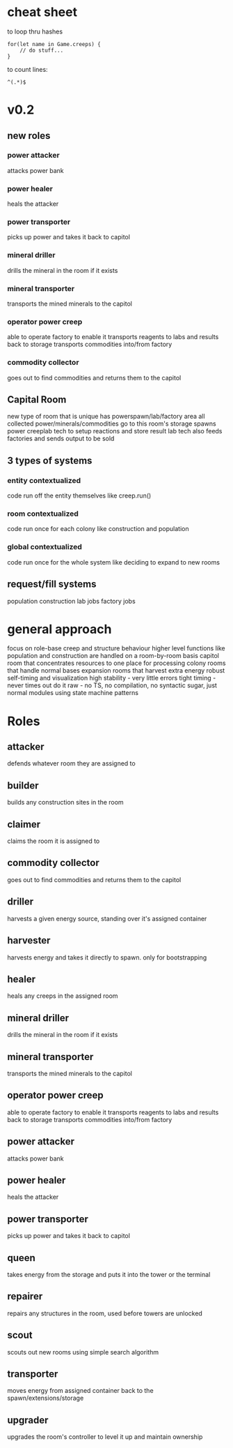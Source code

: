 # cheat sheet
to loop thru hashes
```
for(let name in Game.creeps) {
	// do stuff...
}
```

to count lines:
```
^(.*)$
```

# v0.2
## new roles
### power attacker
attacks power bank
### power healer
heals the attacker
### power transporter
picks up power and takes it back to capitol
### mineral driller
drills the mineral in the room if it exists
### mineral transporter
transports the mined minerals to the capitol
### operator power creep
able to operate factory to enable it
transports reagents to labs and results back to storage
transports commodities into/from factory
### commodity collector
goes out to find commodities and returns them to the capitol
## Capital Room
new type of room that is unique
has powerspawn/lab/factory area
all collected power/minerals/commodities go to this room's storage
spawns power creeplab tech to setup reactions and store result
lab tech also feeds factories and sends output to be sold

## 3 types of systems
### entity contextualized
code run off the entity themselves like creep.run()
### room contextualized
code run once for each colony like construction and population
### global contextualized
code run once for the whole system like deciding to expand to new rooms

## request/fill systems
population
construction
lab jobs
factory jobs


# general approach
focus on role-base creep and structure behaviour
higher level functions like population and construction are handled on a room-by-room basis
capitol room that concentrates resources to one place for processing
colony rooms that handle normal bases
expansion rooms that harvest extra energy
robust self-timing and visualization
high stability - very little errors
tight timing - never times out
do it raw - no TS, no compilation, no syntactic sugar, just normal modules using state machine patterns

# Roles
## attacker
defends whatever room they are assigned to
## builder
builds any construction sites in the room
## claimer
claims the room it is assigned to
## commodity collector
goes out to find commodities and returns them to the capitol
## driller
harvests a given energy source, standing over it's assigned container
## harvester
harvests energy and takes it directly to spawn. only for bootstrapping
## healer
heals any creeps in the assigned room
## mineral driller
drills the mineral in the room if it exists
## mineral transporter
transports the mined minerals to the capitol
## operator power creep
able to operate factory to enable it
transports reagents to labs and results back to storage
transports commodities into/from factory
## power attacker
attacks power bank
## power healer
heals the attacker
## power transporter
picks up power and takes it back to capitol
## queen
takes energy from the storage and puts it into the tower or the terminal
## repairer
repairs any structures in the room, used before towers are unlocked
## scout
scouts out new rooms using simple search algorithm
## transporter
moves energy from assigned container back to the spawn/extensions/storage
## upgrader
upgrades the room's controller to level it up and maintain ownership
